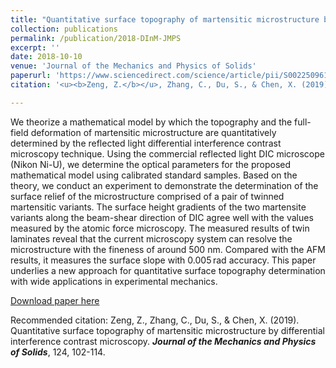 ```yaml
---
title: "Quantitative surface topography of martensitic microstructure by differential interference contrast microscopy"
collection: publications
permalink: /publication/2018-DInM-JMPS
excerpt: ''
date: 2018-10-10
venue: 'Journal of the Mechanics and Physics of Solids'
paperurl: 'https://www.sciencedirect.com/science/article/pii/S0022509618307191'
citation: '<u><b>Zeng, Z.</b></u>, Zhang, C., Du, S., & Chen, X. (2019). Quantitative surface topography of martensitic microstructure by differential interference contrast microscopy. <i><b>Journal of the Mechanics and Physics of Solids</b></i>, 124, 102-114.'

---
```

We theorize a mathematical model by which the topography and the full-field deformation of martensitic microstructure are quantitatively determined by the reflected light differential interference contrast microscopy technique. Using the commercial reflected light DIC microscope (Nikon Ni-U), we determine the optical parameters for the proposed mathematical model using calibrated standard samples. Based on the theory, we conduct an experiment to demonstrate the determination of the surface relief of the microstructure comprised of a pair of twinned martensitic variants. The surface height gradients of the two martensite variants along the beam-shear direction of DIC agree well with the values measured by the atomic force microscopy. The measured results of twin laminates reveal that the current microscopy system can resolve the microstructure with the fineness of around 500 nm. Compared with the AFM results, it measures the surface slope with 0.005 rad accuracy. This paper underlies a new approach for quantitative surface topography determination with wide applications in experimental mechanics.

[Download paper here](http://JoephyZeng.github.io/files/2018-DInM-JMPS.pdf)

Recommended citation: Zeng, Z., Zhang, C., Du, S., & Chen, X. (2019). Quantitative surface topography of martensitic microstructure by differential interference contrast microscopy. <i><b>Journal of the Mechanics and Physics of Solids</b></i>, 124, 102-114.